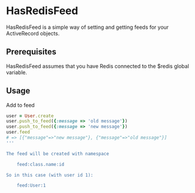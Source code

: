 HasRedisFeed
========

HasRedisFeed is a simple way of setting and getting feeds for your ActiveRecord objects.

Prerequisites
----------

HasRedisFeed assumes that you have Redis connected to the $redis global variable.

Usage
-----
Add to feed

```ruby
user = User.create
user.push_to_feed({:message => 'old message'})
user.push_to_feed({:message => 'new message'})
user.feed 
# => [{"message"=>"new message"}, {"message"=>"old message"}] 
'''

The feed will be created with namespace

    feed:class.name:id

So in this case (with user id 1):

    feed:User:1